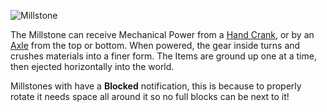 ![Millstone](block:betterwithmods:single_machine)

The Millstone can receive Mechanical Power from a [Hand Crank](hand_crank.md), or by an [Axle](wooden_axle.md) from the top or bottom.
When powered, the gear inside turns and crushes materials into a finer form. The Items are ground up one at a time, then ejected horizontally into the world.
 
Millstones with have a **Blocked** notification, this is because to properly rotate it needs space all around it so no full blocks can be next to it!


